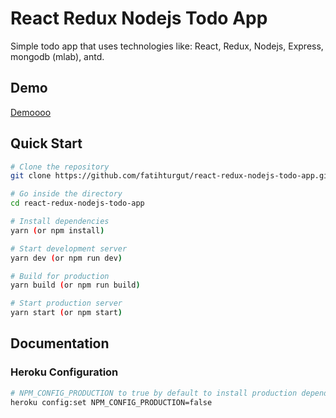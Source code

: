 # React Redux Nodejs Todo App
Simple todo app that uses technologies like: React, Redux, Nodejs, Express, mongodb (mlab), antd.

## Demo
[Demoooo](https://react-node-todo1.herokuapp.com/)

## Quick Start

```bash
# Clone the repository
git clone https://github.com/fatihturgut/react-redux-nodejs-todo-app.git

# Go inside the directory
cd react-redux-nodejs-todo-app

# Install dependencies
yarn (or npm install)

# Start development server
yarn dev (or npm run dev)

# Build for production
yarn build (or npm run build)

# Start production server
yarn start (or npm start)
```

## Documentation

### Heroku Configuration

```bash
# NPM_CONFIG_PRODUCTION to true by default to install production dependencies only. If you would like to install devDependencies, you can disable production mode:
heroku config:set NPM_CONFIG_PRODUCTION=false
```

